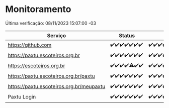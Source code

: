 # Monitoramento

Última verificação: 08/11/2023 15:07:00 -03

|Serviço|Status|Últimas 24h|
|---|---|---|
|https://github.com|<span title="2023-11-01: OK=24">✔️</span><span title="2023-11-02: OK=24">✔️</span><span title="2023-11-03: OK=23">✔️</span><span title="2023-11-04: OK=24">✔️</span><span title="2023-11-05: OK=24">✔️</span><span title="2023-11-06: OK=24">✔️</span><span title="2023-11-07: OK=18">✔️</span>|<span title="07/11/2023 15:07:00 -03 : 200">✔️</span><span title="07/11/2023 16:03:00 -03 : 200">✔️</span><span title="07/11/2023 17:06:00 -03 : 200">✔️</span><span title="07/11/2023 18:04:00 -03 : 200">✔️</span><span title="07/11/2023 19:04:00 -03 : 200">✔️</span><span title="07/11/2023 20:05:00 -03 : 200">✔️</span><span title="07/11/2023 21:29:00 -03 : 200">✔️</span><span title="07/11/2023 22:42:00 -03 : 200">✔️</span><span title="07/11/2023 23:16:00 -03 : 200">✔️</span><span title="08/11/2023 00:06:00 -03 : 200">✔️</span><span title="08/11/2023 01:07:00 -03 : 200">✔️</span><span title="08/11/2023 02:05:00 -03 : 200">✔️</span><span title="08/11/2023 03:08:00 -03 : 200">✔️</span><span title="08/11/2023 04:05:00 -03 : 200">✔️</span><span title="08/11/2023 05:08:00 -03 : 200">✔️</span><span title="08/11/2023 06:06:00 -03 : 200">✔️</span><span title="08/11/2023 07:06:00 -03 : 200">✔️</span><span title="08/11/2023 08:03:00 -03 : 200">✔️</span><span title="08/11/2023 09:10:00 -03 : 200">✔️</span><span title="08/11/2023 10:08:00 -03 : 200">✔️</span><span title="08/11/2023 11:05:00 -03 : 200">✔️</span><span title="08/11/2023 12:06:00 -03 : 200">✔️</span><span title="08/11/2023 13:07:00 -03 : 200">✔️</span><span title="08/11/2023 14:04:00 -03 : 200">✔️</span><span title="08/11/2023 15:07:00 -03 : 200">✔️</span>|
|https://paxtu.escoteiros.org.br|<span title="2023-11-01: OK=24">✔️</span><span title="2023-11-02: OK=24">✔️</span><span title="2023-11-03: OK=23">✔️</span><span title="2023-11-04: OK=24">✔️</span><span title="2023-11-05: OK=24">✔️</span><span title="2023-11-06: OK=24">✔️</span><span title="2023-11-07: OK=18">✔️</span>|<span title="07/11/2023 15:07:00 -03 : 200">✔️</span><span title="07/11/2023 16:03:00 -03 : 200">✔️</span><span title="07/11/2023 17:06:00 -03 : 200">✔️</span><span title="07/11/2023 18:04:00 -03 : 200">✔️</span><span title="07/11/2023 19:04:00 -03 : 200">✔️</span><span title="07/11/2023 20:05:00 -03 : 200">✔️</span><span title="07/11/2023 21:29:00 -03 : 200">✔️</span><span title="07/11/2023 22:42:00 -03 : 200">✔️</span><span title="07/11/2023 23:16:00 -03 : 200">✔️</span><span title="08/11/2023 00:06:00 -03 : 200">✔️</span><span title="08/11/2023 01:07:00 -03 : 200">✔️</span><span title="08/11/2023 02:05:00 -03 : 200">✔️</span><span title="08/11/2023 03:08:00 -03 : 200">✔️</span><span title="08/11/2023 04:05:00 -03 : 200">✔️</span><span title="08/11/2023 05:08:00 -03 : 200">✔️</span><span title="08/11/2023 06:06:00 -03 : 200">✔️</span><span title="08/11/2023 07:06:00 -03 : 200">✔️</span><span title="08/11/2023 08:03:00 -03 : 200">✔️</span><span title="08/11/2023 09:10:00 -03 : 200">✔️</span><span title="08/11/2023 10:08:00 -03 : 200">✔️</span><span title="08/11/2023 11:05:00 -03 : 200">✔️</span><span title="08/11/2023 12:06:00 -03 : 200">✔️</span><span title="08/11/2023 13:07:00 -03 : 200">✔️</span><span title="08/11/2023 14:04:00 -03 : 200">✔️</span><span title="08/11/2023 15:07:00 -03 : 200">✔️</span>|
|https://escoteiros.org.br|<span title="2023-11-01: OK=24">✔️</span><span title="2023-11-02: OK=24">✔️</span><span title="2023-11-03: OK=23">✔️</span><span title="2023-11-04: OK=24">✔️</span><span title="2023-11-05: OK=23, Falhas=1">⚠️</span><span title="2023-11-06: OK=24">✔️</span><span title="2023-11-07: OK=18">✔️</span>|<span title="07/11/2023 15:07:00 -03 : 200">✔️</span><span title="07/11/2023 16:03:00 -03 : 200">✔️</span><span title="07/11/2023 17:06:00 -03 : 200">✔️</span><span title="07/11/2023 18:04:00 -03 : 200">✔️</span><span title="07/11/2023 19:04:00 -03 : 200">✔️</span><span title="07/11/2023 20:05:00 -03 : 200">✔️</span><span title="07/11/2023 21:29:00 -03 : 200">✔️</span><span title="07/11/2023 22:42:00 -03 : 200">✔️</span><span title="07/11/2023 23:16:00 -03 : 200">✔️</span><span title="08/11/2023 00:06:00 -03 : 200">✔️</span><span title="08/11/2023 01:07:00 -03 : 200">✔️</span><span title="08/11/2023 02:05:00 -03 : 200">✔️</span><span title="08/11/2023 03:08:00 -03 : 200">✔️</span><span title="08/11/2023 04:05:00 -03 : 200">✔️</span><span title="08/11/2023 05:08:00 -03 : 200">✔️</span><span title="08/11/2023 06:06:00 -03 : 200">✔️</span><span title="08/11/2023 07:06:00 -03 : 200">✔️</span><span title="08/11/2023 08:03:00 -03 : 200">✔️</span><span title="08/11/2023 09:10:00 -03 : 200">✔️</span><span title="08/11/2023 10:08:00 -03 : 200">✔️</span><span title="08/11/2023 11:05:00 -03 : 200">✔️</span><span title="08/11/2023 12:06:00 -03 : 200">✔️</span><span title="08/11/2023 13:07:00 -03 : 200">✔️</span><span title="08/11/2023 14:04:00 -03 : 200">✔️</span><span title="08/11/2023 15:07:00 -03 : 200">✔️</span>|
|https://paxtu.escoteiros.org.br/paxtu|<span title="2023-11-01: OK=24">✔️</span><span title="2023-11-02: OK=24">✔️</span><span title="2023-11-03: OK=23">✔️</span><span title="2023-11-04: OK=24">✔️</span><span title="2023-11-05: OK=24">✔️</span><span title="2023-11-06: OK=24">✔️</span><span title="2023-11-07: OK=18">✔️</span>|<span title="07/11/2023 15:07:00 -03 : 200">✔️</span><span title="07/11/2023 16:03:00 -03 : 200">✔️</span><span title="07/11/2023 17:06:00 -03 : 200">✔️</span><span title="07/11/2023 18:04:00 -03 : 200">✔️</span><span title="07/11/2023 19:04:00 -03 : 200">✔️</span><span title="07/11/2023 20:05:00 -03 : 200">✔️</span><span title="07/11/2023 21:29:00 -03 : 200">✔️</span><span title="07/11/2023 22:42:00 -03 : 200">✔️</span><span title="07/11/2023 23:16:00 -03 : 200">✔️</span><span title="08/11/2023 00:06:00 -03 : 200">✔️</span><span title="08/11/2023 01:07:00 -03 : 200">✔️</span><span title="08/11/2023 02:05:00 -03 : 200">✔️</span><span title="08/11/2023 03:08:00 -03 : 200">✔️</span><span title="08/11/2023 04:05:00 -03 : 200">✔️</span><span title="08/11/2023 05:08:00 -03 : 200">✔️</span><span title="08/11/2023 06:06:00 -03 : 200">✔️</span><span title="08/11/2023 07:06:00 -03 : 200">✔️</span><span title="08/11/2023 08:03:00 -03 : 200">✔️</span><span title="08/11/2023 09:10:00 -03 : 200">✔️</span><span title="08/11/2023 10:08:00 -03 : 200">✔️</span><span title="08/11/2023 11:05:00 -03 : 200">✔️</span><span title="08/11/2023 12:06:00 -03 : 200">✔️</span><span title="08/11/2023 13:07:00 -03 : 200">✔️</span><span title="08/11/2023 14:05:00 -03 : 200">✔️</span><span title="08/11/2023 15:07:00 -03 : 200">✔️</span>|
|https://paxtu.escoteiros.org.br/meupaxtu|<span title="2023-11-01: OK=24">✔️</span><span title="2023-11-02: OK=24">✔️</span><span title="2023-11-03: OK=23">✔️</span><span title="2023-11-04: OK=24">✔️</span><span title="2023-11-05: OK=24">✔️</span><span title="2023-11-06: OK=24">✔️</span><span title="2023-11-07: OK=18">✔️</span>|<span title="07/11/2023 15:07:00 -03 : 200">✔️</span><span title="07/11/2023 16:03:00 -03 : 200">✔️</span><span title="07/11/2023 17:06:00 -03 : 200">✔️</span><span title="07/11/2023 18:04:00 -03 : 200">✔️</span><span title="07/11/2023 19:04:00 -03 : 200">✔️</span><span title="07/11/2023 20:05:00 -03 : 200">✔️</span><span title="07/11/2023 21:29:00 -03 : 200">✔️</span><span title="07/11/2023 22:42:00 -03 : 200">✔️</span><span title="07/11/2023 23:16:00 -03 : 200">✔️</span><span title="08/11/2023 00:06:00 -03 : 200">✔️</span><span title="08/11/2023 01:07:00 -03 : 200">✔️</span><span title="08/11/2023 02:05:00 -03 : 200">✔️</span><span title="08/11/2023 03:08:00 -03 : 200">✔️</span><span title="08/11/2023 04:05:00 -03 : 200">✔️</span><span title="08/11/2023 05:08:00 -03 : 200">✔️</span><span title="08/11/2023 06:06:00 -03 : 200">✔️</span><span title="08/11/2023 07:06:00 -03 : 200">✔️</span><span title="08/11/2023 08:03:00 -03 : 200">✔️</span><span title="08/11/2023 09:10:00 -03 : 200">✔️</span><span title="08/11/2023 10:08:00 -03 : 200">✔️</span><span title="08/11/2023 11:05:00 -03 : 200">✔️</span><span title="08/11/2023 12:06:00 -03 : 200">✔️</span><span title="08/11/2023 13:07:00 -03 : 200">✔️</span><span title="08/11/2023 14:05:00 -03 : 200">✔️</span><span title="08/11/2023 15:07:00 -03 : 200">✔️</span>|
|Paxtu Login|<span title="2023-11-01: OK=24">✔️</span><span title="2023-11-02: OK=24">✔️</span><span title="2023-11-03: OK=23">✔️</span><span title="2023-11-04: OK=24">✔️</span><span title="2023-11-05: OK=24">✔️</span><span title="2023-11-06: OK=24">✔️</span><span title="2023-11-07: OK=18">✔️</span>|<span title="07/11/2023 15:07:00 -03 : 200">✔️</span><span title="07/11/2023 16:03:00 -03 : 200">✔️</span><span title="07/11/2023 17:06:00 -03 : 200">✔️</span><span title="07/11/2023 18:04:00 -03 : 200">✔️</span><span title="07/11/2023 19:04:00 -03 : 200">✔️</span><span title="07/11/2023 20:05:00 -03 : 200">✔️</span><span title="07/11/2023 21:29:00 -03 : 200">✔️</span><span title="07/11/2023 22:42:00 -03 : 200">✔️</span><span title="07/11/2023 23:16:00 -03 : 200">✔️</span><span title="08/11/2023 00:06:00 -03 : 200">✔️</span><span title="08/11/2023 01:07:00 -03 : 200">✔️</span><span title="08/11/2023 02:05:00 -03 : 200">✔️</span><span title="08/11/2023 03:08:00 -03 : 200">✔️</span><span title="08/11/2023 04:05:00 -03 : 200">✔️</span><span title="08/11/2023 05:08:00 -03 : 200">✔️</span><span title="08/11/2023 06:06:00 -03 : 200">✔️</span><span title="08/11/2023 07:06:00 -03 : 200">✔️</span><span title="08/11/2023 08:03:00 -03 : 200">✔️</span><span title="08/11/2023 09:10:00 -03 : 200">✔️</span><span title="08/11/2023 10:08:00 -03 : 200">✔️</span><span title="08/11/2023 11:05:00 -03 : 200">✔️</span><span title="08/11/2023 12:06:00 -03 : 200">✔️</span><span title="08/11/2023 13:07:00 -03 : 200">✔️</span><span title="08/11/2023 14:05:00 -03 : 200">✔️</span><span title="08/11/2023 15:07:00 -03 : 200">✔️</span>|
